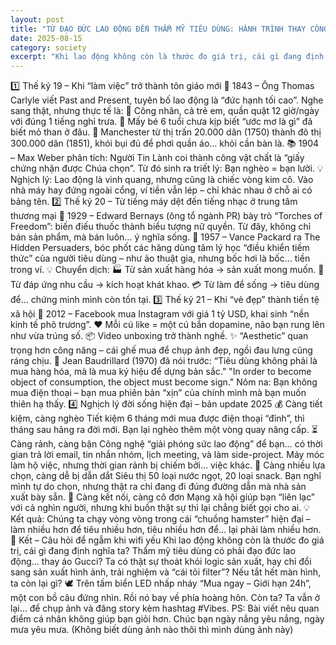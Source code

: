 ```yaml
---
layout: post
title: "TỪ ĐẠO ĐỨC LAO ĐỘNG ĐẾN THẨM MỸ TIÊU DÙNG: HÀNH TRÌNH THAY CÒNG KHÔNG BÁO TRƯỚC"
date: 2025-08-15
category: society
excerpt: "Khi lao động không còn là thước đo giá trị, cái gì đang định nghĩa ta? Thẩm mỹ tiêu dùng có phải đạo đức lao động… thay áo Gucci? Ta có thật sự thoát khỏi logic sản xuất, hay chỉ đổi sang sản xuất hình ảnh, trải nghiệm và “cái tôi filter”? Nếu tắt hết màn hình, ta còn lại gì?"
---
```


1️⃣ Thế kỷ 19 – Khi “làm việc” trở thành tôn giáo mới
📜 1843 – Ông Thomas Carlyle viết Past and Present, tuyên bố lao động là “đức hạnh tối cao”. Nghe sang thật, nhưng thực tế là:
👷 Công nhân, cả trẻ em, quần quật 12 giờ/ngày với đúng 1 tiếng nghỉ trưa.
🧒 Mấy bé 6 tuổi chưa kịp biết “ước mơ là gì” đã biết mỏ than ở đâu.
🌆 Manchester từ thị trấn 20.000 dân (1750) thành đô thị 300.000 dân (1851), khói bụi đủ để phơi quần áo… khỏi cần bàn là.
📚 1904 – Max Weber phân tích: Người Tin Lành coi thành công vật chất là “giấy chứng nhận được Chúa chọn”. Từ đó sinh ra triết lý:
Bạn nghèo = bạn lười.
💡 Nghịch lý: Lao động là vinh quang, nhưng cũng là chiếc vòng kim cô. Vào nhà máy hay đứng ngoài cổng, ví tiền vẫn lép – chỉ khác nhau ở chỗ ai có bảng tên.
2️⃣ Thế kỷ 20 – Từ tiếng máy dệt đến tiếng nhạc ở trung tâm thương mại
💄 1929 – Edward Bernays (ông tổ ngành PR) bày trò “Torches of Freedom”: biến điếu thuốc thành biểu tượng nữ quyền. Từ đây, không chỉ bán sản phẩm, mà bán luôn… ý nghĩa sống.
🧠 1957 – Vance Packard ra The Hidden Persuaders, bóc phốt các hãng dùng tâm lý học “điều khiển tiềm thức” của người tiêu dùng – như ảo thuật gia, nhưng bốc hơi là bốc… tiền trong ví.
💡 Chuyển dịch:
🏭 Từ sản xuất hàng hóa → sản xuất mong muốn.
💎 Từ đáp ứng nhu cầu → kích hoạt khát khao.
💳 Từ làm để sống → tiêu dùng để… chứng minh mình còn tồn tại.
3️⃣ Thế kỷ 21 – Khi “vẻ đẹp” thành tiền tệ xã hội
📸 2012 – Facebook mua Instagram với giá 1 tỷ USD, khai sinh “nền kinh tế phô trương”.
❤️ Mỗi cú like = một cú bắn dopamine, não bạn rung lên như vừa trúng số.
📦 Video unboxing trở thành nghề.
✨ “Aesthetic” quan trọng hơn công năng – cái ghế mua để chụp ảnh đẹp, ngồi đau lưng cũng ráng chịu.
📖 Jean Baudrillard (1970) đã nói trước:
“Tiêu dùng không phải là mua hàng hóa, mà là mua ký hiệu để dựng bản sắc.”
"In order to become object of consumption, the object must become sign."
Nôm na: Bạn không mua điện thoại – bạn mua phiên bản “xịn” của chính mình mà bạn muốn thiên hạ thấy.
4️⃣ Nghịch lý đời sống hiện đại – bản update 2025
💰 Càng tiết kiệm, càng nghèo
Tiết kiệm 6 tháng mới mua được điện thoại “đỉnh”, thì tháng sau hãng ra đời mới. Bạn lại nghèo thêm một vòng quay nâng cấp.
⏳ Càng rảnh, càng bận
Công nghệ “giải phóng sức lao động” để bạn… có thời gian trả lời email, tin nhắn nhóm, lịch meeting, và làm side-project. Máy móc làm hộ việc, nhưng thời gian rảnh bị chiếm bởi… việc khác.
🛒 Càng nhiều lựa chọn, càng dễ bị dẫn dắt
Siêu thị 50 loại nước ngọt, 20 loại snack. Bạn nghĩ mình tự do chọn, nhưng thật ra chỉ đang đi đúng đường dẫn mà nhà sản xuất bày sẵn.
📱 Càng kết nối, càng cô đơn
Mạng xã hội giúp bạn “liên lạc” với cả nghìn người, nhưng khi buồn thật sự thì lại chẳng biết gọi cho ai.
💡 Kết quả: Chúng ta chạy vòng vòng trong cái “chuồng hamster” hiện đại – làm nhiều hơn để tiêu nhiều hơn, tiêu nhiều hơn để… lại phải làm nhiều hơn.
🌌 Kết – Câu hỏi để ngẫm khi wifi yếu
Khi lao động không còn là thước đo giá trị, cái gì đang định nghĩa ta?
Thẩm mỹ tiêu dùng có phải đạo đức lao động… thay áo Gucci?
Ta có thật sự thoát khỏi logic sản xuất, hay chỉ đổi sang sản xuất hình ảnh, trải nghiệm và “cái tôi filter”?
Nếu tắt hết màn hình, ta còn lại gì?
🕊️ Trên tấm biển LED nhấp nháy “Mua ngay – Giới hạn 24h”, một con bồ câu đứng nhìn.
Rồi nó bay về phía hoàng hôn.
Còn ta? Ta vẫn ở lại… để chụp ảnh và đăng story kèm hashtag #Vibes.
PS: Bài viết nêu quan điểm cá nhân không giúp bạn giỏi hơn. Chúc bạn ngày nắng yêu nắng, ngày mưa yêu mưa. (Không biết dùng ảnh nào thôi thì mình dùng ảnh này)
